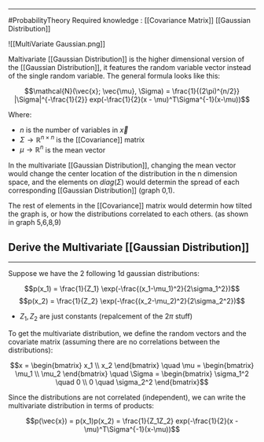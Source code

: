 ----
#ProbabilityTheory 
Required knowledge :
[[Covariance Matrix]]
[[Gaussian Distribution]]

![[MultiVariate Gaussian.png]]

Maltivariate [[Gaussian Distribution]] is the higher dimensional version of the [[Gaussian Distribution]], it features the random variable vector instead of the single random variable. The general formula looks like this:

$$\mathcal{N}(\vec{x}; \vec{\mu}, \Sigma) = \frac{1}{(2\pi)^{n/2}} |\Sigma|^{-\frac{1}{2}} exp(-\frac{1}{2}(x - \mu)^T\Sigma^{-1}(x-\mu))$$

Where:

- $n$ is the number of variables in $\vec{x}$
- $\Sigma \rightarrow \mathbb{R}^{n \times n}$ is the [[Covariance]] matrix
- $\mu \rightarrow \mathbb{R}^n$  is the mean vector

In the multivariate [[Gaussian Distribution]], changing the mean vector would change the center location of the distribution in the n dimension space, and the elements on $diag(\Sigma)$ would determin the spread of each corresponding [[Gaussian Distribution]] (graph 0,1). 

The rest of elements in the [[Covariance]] matrix would determin how tilted the graph is, or how the distributions correlated to each others. (as shown in graph 5,6,8,9)

## Derive the Multivariate [[Gaussian Distribution]]
----

Suppose we have the 2 following 1d gaussian distributions:

$$p(x_1) = \frac{1}{Z_1} \exp(-\frac{(x_1-\mu_1)^2}{2\sigma_1^2})$$
$$p(x_2) = \frac{1}{Z_2} \exp(-\frac{(x_2-\mu_2)^2}{2\sigma_2^2})$$
- $Z_1, Z_2$ are just constants (repalcement of the 2$\pi$ stuff)

To get the multivariate distribution, we define the random vectors and the covariate matrix (assuming there are no correlations between the distributions):

$$x = \begin{bmatrix} x_1 \\ x_2 \end{bmatrix} \quad \mu = \begin{bmatrix} \mu_1 \\ \mu_2 \end{bmatrix} \quad \Sigma = \begin{bmatrix} \sigma_1^2 \quad 0 \\ 0 \quad \sigma_2^2 \end{bmatrix}$$

Since the distributions are not correlated (independent), we can write the multivariate distribution in terms of products:

$$p(\vec{x}) = p(x_1)p(x_2) = \frac{1}{Z_1Z_2} exp(-\frac{1}{2}(x - \mu)^T\Sigma^{-1}(x-\mu))$$
